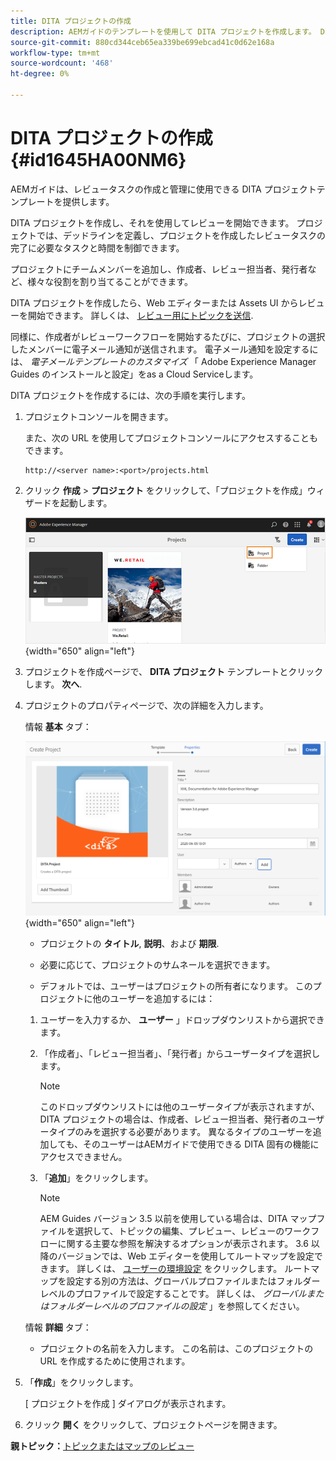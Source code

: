 ```yaml
---
title: DITA プロジェクトの作成
description: AEMガイドのテンプレートを使用して DITA プロジェクトを作成します。 DITA プロジェクトを使用してレビューを開始する方法を説明します。
source-git-commit: 880cd344ceb65ea339be699ebcad41c0d62e168a
workflow-type: tm+mt
source-wordcount: '468'
ht-degree: 0%

---
```


# DITA プロジェクトの作成 {#id1645HA00NM6}

AEMガイドは、レビュータスクの作成と管理に使用できる DITA プロジェクトテンプレートを提供します。

DITA プロジェクトを作成し、それを使用してレビューを開始できます。 プロジェクトでは、デッドラインを定義し、プロジェクトを作成したレビュータスクの完了に必要なタスクと時間を制御できます。

プロジェクトにチームメンバーを追加し、作成者、レビュー担当者、発行者など、様々な役割を割り当てることができます。

DITA プロジェクトを作成したら、Web エディターまたは Assets UI からレビューを開始できます。 詳しくは、 [レビュー用にトピックを送信](review-send-topics-for-review.md#).

同様に、作成者がレビューワークフローを開始するたびに、プロジェクトの選択したメンバーに電子メール通知が送信されます。 電子メール通知を設定するには、 *電子メールテンプレートのカスタマイズ* 「 Adobe Experience Manager Guides のインストールと設定」をas a Cloud Serviceします。

DITA プロジェクトを作成するには、次の手順を実行します。

1. プロジェクトコンソールを開きます。

   また、次の URL を使用してプロジェクトコンソールにアクセスすることもできます。

   ```http
   http://<server name>:<port>/projects.html
   ```

1. クリック **作成** \> **プロジェクト** をクリックして、「プロジェクトを作成」ウィザードを起動します。

   ![](images/project-console-63.png){width="650" align="left"}

1. プロジェクトを作成ページで、 **DITA プロジェクト** テンプレートとクリックします。 **次へ**.

1. プロジェクトのプロパティページで、次の詳細を入力します。

   情報 **基本** タブ：

   ![](images/create-project.png){width="650" align="left"}

   - プロジェクトの **タイトル**, **説明**、および **期限**.

   - 必要に応じて、プロジェクトのサムネールを選択できます。

   - デフォルトでは、ユーザーはプロジェクトの所有者になります。 このプロジェクトに他のユーザーを追加するには：

   1. ユーザーを入力するか、 **ユーザー** 」ドロップダウンリストから選択できます。

   1. 「作成者」、「レビュー担当者」、「発行者」からユーザータイプを選択します。

      >[!NOTE]
      >
      >このドロップダウンリストには他のユーザータイプが表示されますが、DITA プロジェクトの場合は、作成者、レビュー担当者、発行者のユーザータイプのみを選択する必要があります。 異なるタイプのユーザーを追加しても、そのユーザーはAEMガイドで使用できる DITA 固有の機能にアクセスできません。

   1. 「**追加**」をクリックします。

      >[!NOTE]
      >
      >AEM Guides バージョン 3.5 以前を使用している場合は、DITA マップファイルを選択して、トピックの編集、プレビュー、レビューのワークフローに関する主要な参照を解決するオプションが表示されます。 3.6 以降のバージョンでは、Web エディターを使用してルートマップを設定できます。 詳しくは、 [ユーザーの環境設定](web-editor-features.md#id2087G0P40SB) をクリックします。 ルートマップを設定する別の方法は、グローバルプロファイルまたはフォルダーレベルのプロファイルで設定することです。 詳しくは、 *グローバルまたはフォルダーレベルのプロファイルの設定* 」を参照してください。

   情報 **詳細** タブ：

   - プロジェクトの名前を入力します。 この名前は、このプロジェクトの URL を作成するために使用されます。

1. 「**作成**」をクリックします。

   [ プロジェクトを作成 ] ダイアログが表示されます。

1. クリック **開く** をクリックして、プロジェクトページを開きます。


**親トピック：**[&#x200B;トピックまたはマップのレビュー](review.md)
